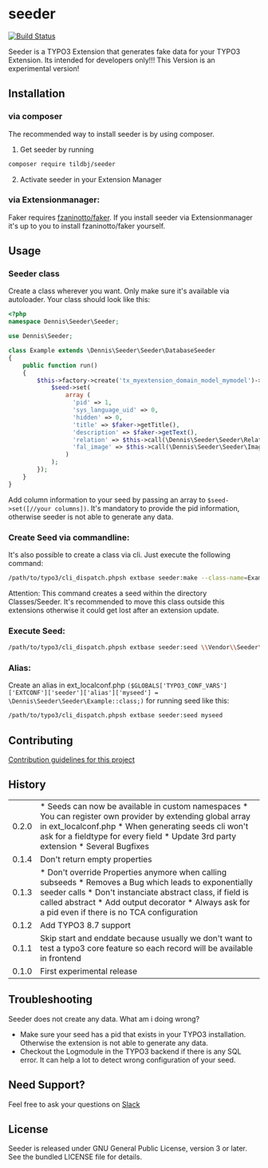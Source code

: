 # seeder
[![Build Status](https://travis-ci.org/TildBJ/seeder.svg?branch=master)](https://travis-ci.org/TildBJ/seeder)

Seeder is a TYPO3 Extension that generates fake data for your TYPO3 Extension. Its intended for developers only!!! This Version is an experimental version!

## Installation

### via composer

The recommended way to install seeder is by using composer.
1. Get seeder by running
```sh
composer require tildbj/seeder
```
2. Activate seeder in your Extension Manager

### via Extensionmanager:

Faker requires [fzaninotto/faker](https://packagist.org/packages/fzaninotto/faker).
If you install seeder via Extensionmanager it's up to you to install fzaninotto/faker yourself.

## Usage

### Seeder class

Create a class wherever you want. Only make sure it's available via autoloader. Your class should look like this:
```php
<?php
namespace Dennis\Seeder\Seeder;

use Dennis\Seeder;

class Example extends \Dennis\Seeder\Seeder\DatabaseSeeder
{
    public function run()
    {
        $this->factory->create('tx_myextension_domain_model_mymodel')->each(function (Seeder\Seed $seed, Seeder\Faker $faker) {
            $seed->set(
                array (
                  'pid' => 1,
                  'sys_language_uid' => 0,
                  'hidden' => 0,
                  'title' => $faker->getTitle(),
                  'description' => $faker->getText(),
                  'relation' => $this->call(\Dennis\Seeder\Seeder\RelationExample::class),
                  'fal_image' => $this->call(\Dennis\Seeder\Seeder\Image::class),
                )
            );
        });
    }
}
```

Add column information to your seed by passing an array to ``` $seed->set([//your columns]) ```.
It's mandatory to provide the pid information, otherwise seeder is not able to generate any data.

### Create Seed via commandline:

It's also possible to create a class via cli. Just execute the following command:
```sh
/path/to/typo3/cli_dispatch.phpsh extbase seeder:make --class-name=Example --table-name=tx_myextension_domain_model_mymodel
```

Attention: This command creates a seed within the directory Classes/Seeder. It's recommended to move this class outside this extensions otherwise it could get lost after an extension update.

### Execute Seed:

```sh
/path/to/typo3/cli_dispatch.phpsh extbase seeder:seed \\Vendor\\Seeder\\Seeder\\Example
```

### Alias:

Create an alias in ext_localconf.php ``` ($GLOBALS['TYPO3_CONF_VARS']['EXTCONF']['seeder']['alias']['myseed'] = \Dennis\Seeder\Seeder\Example::class;) ``` for running seed like this:
```sh
/path/to/typo3/cli_dispatch.phpsh extbase seeder:seed myseed
```

## Contributing

[Contribution guidelines for this project](.github/CONTRIBUTING.md)

## History

<table>
    <tr>
        <td>0.2.0</td>
        <td>
            * Seeds can now be available in custom namespaces
            * You can register own provider by extending global array in ext_localconf.php
            * When generating seeds cli won't ask for a fieldtype for every field
            * Update 3rd party extension
            * Several Bugfixes
        </td>
    </tr>
    <tr>
        <td>0.1.4</td>
        <td>Don't return empty properties</td>
    </tr>
    <tr>
        <td>0.1.3</td>
        <td>
            * Don't override Properties anymore when calling subseeds
            * Removes a Bug which leads to exponentially seeder calls
            * Don't instanciate abstract class, if field is called abstract
            * Add output decorator
            * Always ask for a pid even if there is no TCA configuration
        </td>
    </tr>
    <tr>
        <td>0.1.2</td>
        <td>Add TYPO3 8.7 support</td>
    </tr>
    <tr>
        <td>0.1.1</td>
        <td>Skip start and enddate because usually we don't want to test a typo3 core feature so each record will be available in frontend</td>
    </tr>
    <tr>
        <td>0.1.0</td>
        <td>First experimental release</td>
    </tr>
</table>

## Troubleshooting

Seeder does not create any data. What am i doing wrong?

* Make sure your seed has a pid that exists in your TYPO3 installation. Otherwise the extension is not able to generate any data.
* Checkout the Logmodule in the TYPO3 backend if there is any SQL error. It can help a lot to detect wrong configuration of your seed.

## Need Support?

Feel free to ask your questions on [Slack](https://typo3.slack.com/messages/C5P9XJ45A)

## License

Seeder is released under GNU General Public License, version 3 or later. See the bundled LICENSE file for details.
